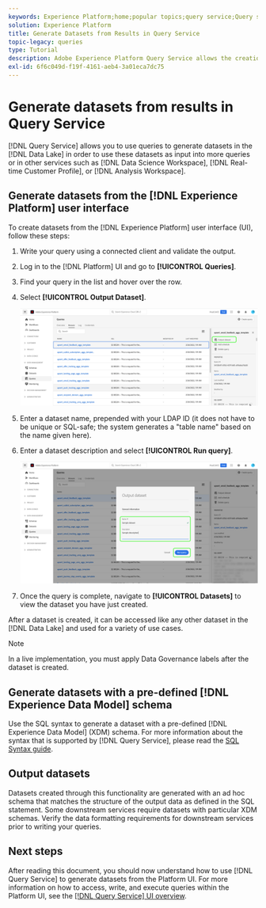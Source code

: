```yaml
---
keywords: Experience Platform;home;popular topics;query service;Query service;generate datasets;generate dataset;create dataset;
solution: Experience Platform
title: Generate Datasets from Results in Query Service
topic-legacy: queries
type: Tutorial
description: Adobe Experience Platform Query Service allows the creation of datasets from the UI. After a dataset is created, it can be accessed like any other dataset in the Data Lake and used for a variety of use cases.
exl-id: 6f6c049d-f19f-4161-aeb4-3a01eca7dc75
---
```

# Generate datasets from results in Query Service

[!DNL Query Service] allows you to use queries to generate datasets in the [!DNL Data Lake] in order to use these datasets as input into more queries or in other services such as [!DNL Data Science Workspace], [!DNL Real-time Customer Profile], or [!DNL Analysis Workspace].

## Generate datasets from the [!DNL Experience Platform] user interface

To create datasets from the [!DNL Experience Platform] user interface (UI), follow these steps:

1. Write your query using a connected client and validate the output.

2. Log in to the [!DNL Platform] UI and go to **[!UICONTROL Queries]**.

3. Find your query in the list and hover over the row.

4. Select **[!UICONTROL Output Dataset]**.

    ![Select Output dataset](../images/ui/create-datasets/output-dataset.png)

5. Enter a dataset name, prepended with your LDAP ID (it does not have to be unique or SQL-safe; the system generates a "table name" based on the name given here).

6. Enter a dataset description and select **[!UICONTROL Run query]**.

    ![Run query](../images/ui/create-datasets/run-query.png)

7. Once the query is complete, navigate to **[!UICONTROL Datasets]** to view the dataset you have just created.

After a dataset is created, it can be accessed like any other dataset in the [!DNL Data Lake] and used for a variety of use cases. 

>[!NOTE]
>
>In a live implementation, you must apply Data Governance labels after the dataset is created. 

## Generate datasets with a pre-defined [!DNL Experience Data Model] schema

Use the SQL syntax to generate a dataset with a pre-defined [!DNL Experience Data Model] (XDM) schema. For more information about the syntax that is supported by [!DNL Query Service], please read the [SQL Syntax guide](../sql/syntax.md#create-table-as-select).

## Output datasets

Datasets created through this functionality are generated with an ad hoc schema that matches the structure of the output data as defined in the SQL statement. Some downstream services require datasets with particular XDM schemas. Verify the data formatting requirements for downstream services prior to writing your queries.

## Next steps

After reading this document, you should now understand how to use [!DNL Query Service] to generate datasets from the Platform UI. For more information on how to access, write, and execute queries within the Platform UI, see the [[!DNL Query Service] UI overview](../overview.md).
